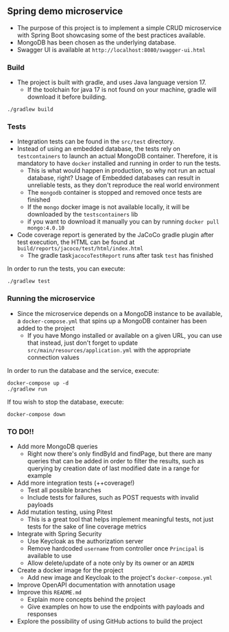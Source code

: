 ## Spring demo microservice

* The purpose of this project is to implement a simple CRUD microservice with Spring Boot showcasing some of the best practices available.
* MongoDB has been chosen as the underlying database.
* Swagger UI is available at `http://localhost:8080/swagger-ui.html`

### Build

* The project is built with gradle, and uses Java language version 17. 
  * If the toolchain for java 17 is not found on your machine, gradle will download it before building.

```shell
./gradlew build
```

### Tests

* Integration tests can be found in the `src/test` directory.
* Instead of using an embedded database, the tests rely on `testcontainers` to launch an actual MongoDB container. Therefore, it is mandatory to have `docker` installed and running in order to run the tests.  
  * This is what would happen in production, so why not run an actual database, right? Usage of Embedded databases can result in unreliable tests, as they don't reproduce the real world environment 
  * The `mongodb` container is stopped and removed once tests are finished
  * If the `mongo` docker image is not available locally, it will be downloaded by the `testscontainers` lib
  * if you want to download it manually you can by running `docker pull mongo:4.0.10`
* Code coverage report is generated by the JaCoCo gradle plugin after test execution, the HTML can be found at `build/reports/jacoco/test/html/index.html`
  * The gradle task`jacocoTestReport` runs after task `test` has finished

In order to run the tests, you can execute:

```shell
./gradlew test
```

### Running the microservice

* Since the microservice depends on a MongoDB instance to be available, a `docker-compose.yml` that spins up a MongoDB container has been added to the project
  * If you have Mongo installed or available on a given URL, you can use that instead, just don't forget to update `src/main/resources/application.yml` with the appropriate connection values

In order to run the database and the service, execute: 

```shell
docker-compose up -d
./gradlew run
```

If tou wish to stop the database, execute:
```shell
docker-compose down
```

### TO DO!!

* Add more MongoDB queries
  * Right now there's only findById and findPage, but there are many queries that can be added in order to filter the results, such as querying by creation date of last modified date in a range for example
* Add more integration tests (++coverage!)
  * Test all possible branches
  * Include tests for failures, such as POST requests with invalid payloads
* Add mutation testing, using Pitest
  * This is a great tool that helps implement meaningful tests, not just tests for the sake of line coverage metrics
* Integrate with Spring Security 
  * Use Keycloak as the authorization server
  * Remove hardcoded `username` from controller once `Principal` is available to use
  * Allow delete/update of a note only by its owner or an `ADMIN` 
* Create a docker image for the project
  * Add new image and Keycloak to the project's `docker-compose.yml`
* Improve OpenAPI documentation with annotation usage
* Improve this `README.md`
  * Explain more concepts behind the project
  * Give examples on how to use the endpoints with payloads and responses
* Explore the possibility of using GitHub actions to build the project 
  
